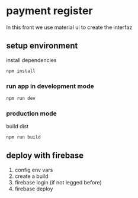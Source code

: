 # payment register

In this front we use material ui to create the interfaz

## setup environment

install dependencies

```bash
npm install
```

### run app in development mode

```bash
npm run dev
```

### production mode

build dist

```bash
npm run build
```

## deploy with firebase

1. config env vars
2. create a build
3. firebase login (if not legged before)
4. firebase deploy
